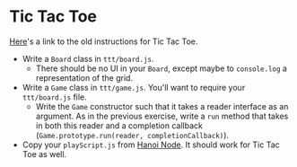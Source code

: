 # Tic Tac Toe

[Here][ruby-ttt]'s a link to the old instructions for Tic Tac Toe.

* Write a `Board` class in `ttt/board.js`.
    * There should be no UI in your `Board`, except maybe to
      `console.log` a representation of the grid.
* Write a `Game` class in `ttt/game.js`. You'll want to require your
  `ttt/board.js` file.
    * Write the `Game` constructor such that it takes a reader interface
      as an argument. As in the previous exercise, write a `run` method that takes in both this reader
      and a completion callback (`Game.prototype.run(reader, completionCallback)`).
* Copy your `playScript.js` from [Hanoi Node][node-ttt]. It should work for Tic Tac Toe as well.

[ruby-ttt]: ruby_ttt.md
[node-ttt]: ../hanoi_node
